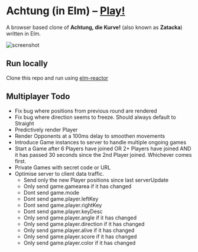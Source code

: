 # Achtung (in Elm) – [Play!](http://gbark.github.io/achtung)

A browser based clone of **Achtung, die Kurve!** (also known as **Zatacka**) written in Elm.

![screenshot](screenshot.png)

## Run locally

Clone this repo and run using [elm-reactor](https://github.com/elm-lang/elm-reactor)

## Multiplayer Todo

* Fix bug where positions from previous round are rendered
* Fix bug where direction seems to freeze. Should always default to Straight
* Predictively render Player
* Render Opponents at a 100ms delay to smoothen movements
* Introduce Game instances to server to handle multiple ongoing games
* Start a Game after 6 Players have joined OR 2+ Players have joined AND it 
has passed 30 seconds since the 2nd Player joined. Whichever comes first.
* Private Games with secret code or URL
* Optimise server to client data traffic. 
	- Send only the new Player positions since last serverUpdate
	- Only send game.gamearea if it has changed
	- Dont send game.mode
	- Dont send game.player.leftKey
	- Dont send game.player.rightKey
	- Dont send game.player.keyDesc
	- Only send game.player.angle if it has changed
	- Only send game.player.direction if it has changed
	- Only send game.player.alive if it has changed
	- Only send game.player.score if it has changed
	- Only send game.player.color if it has changed